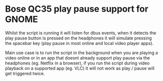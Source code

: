 # Bose QC35 play pause support for GNOME

Whilst the script is running it will listen for dbus events, when it detects the play pause button is pressed on the headphones it will simulate pressing the spacebar key (play pause in most online and local video player apps).

Main use case is to run the script in the background when you are playing a video online or in an app that doesnt already support play pause via the headphones (eg. Netflix in a browser), if you run the script during video playback on a supported app (eg. VLC) it will not work as play / pause will get triggered twice.
